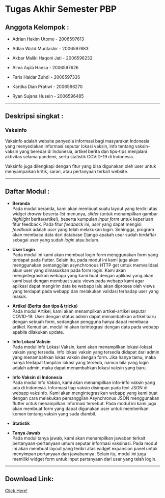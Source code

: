 # Tugas Akhir Semester PBP

## Anggota Kelompok :

- Adrian Hakim Utomo - 2006597613

- Adlan Walid Muntashir - 2006597683

- Akbar Maliki Haqoni Jati - 2006596232

- Alma Aqila Hansa - 2006597626

- Faris Haidar Zuhdi - 2006597336

- Kartika Dian Pratiwi - 2006596270

- Ryan Sujana Husein - 2006596485

---

## Deskripsi singkat :
### **Vaksinfo**

Vaksinfo adalah website penyedia informasi bagi masyarakat Indonesia yang menyediakan informasi seputar lokasi vaksin, info tentang vaksin-vaksin yang beredar di Indonesia, artikel berita dan tips-tips menjalani aktivitas selama pandemi, serta statistik COVID-19 di Indonesia.

Vaksinfo juga dilengkapi dengan fitur yang bisa digunakan oleh user untuk menyampaikan kritik, saran, atau pertanyaan terkait website.

---

## Daftar Modul :
- **Beranda**\
Pada modul beranda, kami akan membuat suatu layout yang terdiri atas widget _drawer_ beserta _list_ menunya, _slider_ (untuk menampilkan gambar _highlight_ berita/artikel), beserta kumpulan _input form_ untuk keperluan fitur feedback. Pada fitur _feedback_ ini, _user_ yang dapat mengisi _feedback_ adalah _user_ yang telah melakukan _login_.  Sehingga, program akan membaca data dari database Django apakah _user_ sudah terdaftar sebagai user yang sudah _login_ atau belum.

- **User Login**\
Pada modul ini kami akan membuat login form menggunakan form yang terdapat pada flutter. Selain itu, pada modul ini kami juga akan menggunakan pemanggilan asynchronous HTTP get untuk memvalidasi akun user yang dimasukkan pada form login. Kami akan mengintegrasikan webapp yang kami buat dengan aplikasi yang akan kami buat dengan membuat suatu views pada webapp kami agar aplikasi dapat mengirim data ke webapp lalu akan diproses oleh views yang terdapat pada webapp dan melakukan validasi terhadap user yang masuk.

- **Artikel (Berita dan tips & tricks)**\
Pada modul Artikel, kami akan menampilkan artikel-artikel seputar COVID-19. User dengan status admin dapat menambahkan artikel baru dengan sebuah form, sedangkan pengguna hanya dapat membaca artikel. Kemudian, modul  ini akan terintegrasi dengan data pada webapp apabila dilakukan update.

- **Info Lokasi Vaksin**\
Pada modul Info Lokasi Vaksin, kami akan menampilkan lokasi-lokasi vaksin yang tersedia. Info lokasi vaksin yang tersedia didapat dari admin yang menambahkan lokas vaksin dengan form. Jika hanya tamu, maka hanya terdapat tampilan lokasi yang terseda, namun bila yang login adalah admin, maka dapat menambahkan lokasi vaksin yang baru.

- **Info Vaksin di Indonesia**\
Pada modul Info Vaksin, kami akan menampilkan info-info vaksin yang ada di Indonesia. Informasi tiap vaksin disimpan pada text JSON di webapp vaksinfo. Kami akan mengintegrasikan webapp yang kami buat dengan cara melakukan pemanggilan Asynchronus JSON menggunakan flutter untuk menampilkan informasi tersebut. Pada modul ini kami juga akan membuat form yang dapat digunakan user untuk memberikan komen tentang vaksin yang suda diambil.
- **Statistik**
- **Tanya Jawab**\
Pada modul tanya jawab, kami akan menampilkan jawaban terkait pertanyaan-pertanyaan umum seputar informasi vaksinasi. Pada modul ini akan membuat layout yang terdiri atas widget expansion panel untuk menyimpan pertanyaan dan jawabannya. Selain itu, modul ini juga memiliki widget form untuk input pertanyaan dari user yang telah login.
---

## Download Link:
[Click Here!](https://drive.google.com/drive/folders/1pqjNwcK2jCj8TKNE8UDA7w7JD4H3NLa4?usp=sharing)
